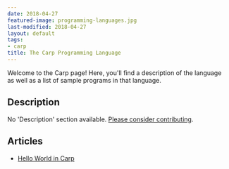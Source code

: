 ```yaml
---
date: 2018-04-27
featured-image: programming-languages.jpg
last-modified: 2018-04-27
layout: default
tags:
- carp
title: The Carp Programming Language
---
```


Welcome to the Carp page! Here, you'll find a description of the language as well as a list of sample programs in that language.

## Description

No 'Description' section available. [Please consider contributing](https://github.com/TheRenegadeCoder/sample-programs-website).

## Articles

- [Hello World in Carp](https://sampleprograms.io/projects/hello-world/carp)